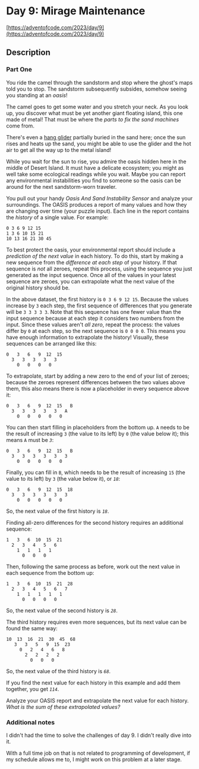 # Day 9: Mirage Maintenance

[https://adventofcode.com/2023/day/9](https://adventofcode.com/2023/day/9)

## Description

### Part One

You ride the camel through the sandstorm and stop where the ghost's maps told you to stop. <span title="The sound of a sandstorm slowly settling.">The sandstorm subsequently subsides, somehow seeing you standing at an <em>oasis</em>!</span>

The camel goes to get some water and you stretch your neck. As you look up, you discover what must be yet another giant floating island, this one made of metal! That must be where the _parts to fix the sand machines_ come from.

There's even a [hang glider](https://en.wikipedia.org/wiki/Hang_gliding) partially buried in the sand here; once the sun rises and heats up the sand, you might be able to use the glider and the hot air to get all the way up to the metal island!

While you wait for the sun to rise, you admire the oasis hidden here in the middle of Desert Island. It must have a delicate ecosystem; you might as well take some ecological readings while you wait. Maybe you can report any environmental instabilities you find to someone so the oasis can be around for the next sandstorm-worn traveler.

You pull out your handy _Oasis And Sand Instability Sensor_ and analyze your surroundings. The OASIS produces a report of many values and how they are changing over time (your puzzle input). Each line in the report contains the _history_ of a single value. For example:

    0 3 6 9 12 15
    1 3 6 10 15 21
    10 13 16 21 30 45

To best protect the oasis, your environmental report should include a _prediction of the next value_ in each history. To do this, start by making a new sequence from the _difference at each step_ of your history. If that sequence is _not_ all zeroes, repeat this process, using the sequence you just generated as the input sequence. Once all of the values in your latest sequence are zeroes, you can extrapolate what the next value of the original history should be.

In the above dataset, the first history is `0 3 6 9 12 15`. Because the values increase by `3` each step, the first sequence of differences that you generate will be `3 3 3 3 3`. Note that this sequence has one fewer value than the input sequence because at each step it considers two numbers from the input. Since these values aren't _all zero_, repeat the process: the values differ by `0` at each step, so the next sequence is `0 0 0 0`. This means you have enough information to extrapolate the history! Visually, these sequences can be arranged like this:

    0   3   6   9  12  15
      3   3   3   3   3
        0   0   0   0

To extrapolate, start by adding a new zero to the end of your list of zeroes; because the zeroes represent differences between the two values above them, this also means there is now a placeholder in every sequence above it:

    0   3   6   9  12  15   B
      3   3   3   3   3   A
        0   0   0   0   0

You can then start filling in placeholders from the bottom up. `A` needs to be the result of increasing `3` (the value to its left) by `0` (the value below it); this means `A` must be _`3`_:

    0   3   6   9  12  15   B
      3   3   3   3   3   3
        0   0   0   0   0

Finally, you can fill in `B`, which needs to be the result of increasing `15` (the value to its left) by `3` (the value below it), or _`18`_:

    0   3   6   9  12  15  18
      3   3   3   3   3   3
        0   0   0   0   0

So, the next value of the first history is _`18`_.

Finding all-zero differences for the second history requires an additional sequence:

    1   3   6  10  15  21
      2   3   4   5   6
        1   1   1   1
          0   0   0

Then, following the same process as before, work out the next value in each sequence from the bottom up:

    1   3   6  10  15  21  28
      2   3   4   5   6   7
        1   1   1   1   1
          0   0   0   0

So, the next value of the second history is _`28`_.

The third history requires even more sequences, but its next value can be found the same way:

    10  13  16  21  30  45  68
       3   3   5   9  15  23
         0   2   4   6   8
           2   2   2   2
             0   0   0

So, the next value of the third history is _`68`_.

If you find the next value for each history in this example and add them together, you get _`114`_.

Analyze your OASIS report and extrapolate the next value for each history. _What is the sum of these extrapolated values?_

### Additional notes

I didn't had the time to solve the challenges of day 9. I didn't really dive into it.

With a full time job on that is not related to programming of development, if my schedule allows me to, I might work on this problem at a later stage.
